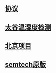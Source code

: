 
<a href="协议.md">协议</a>  
-----
<a href="太谷温湿度检测.md">太谷温湿度检测</a>  
-----
<a href="北京项目.md">北京项目</a>   
-----
<a href="semtech.md">semtech原版</a>   
----
